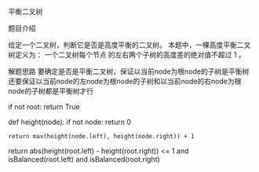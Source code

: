 平衡二叉树

题目介绍

给定一个二叉树，判断它是否是高度平衡的二叉树。
本题中，一棵高度平衡二叉树定义为：
一个二叉树每个节点 的左右两个子树的高度差的绝对值不超过 1 。

解题思路
要确定是否是平衡二叉树，保证以当前node为根node的子树是平衡树还要保证以当前node的左node为根node的子树和以当前node的右node为根node的子树都是平衡树才行

if not root:
	return True

def height(node):
	if not node:
		return 0
	
	return max(height(node.left), height(node.right)) + 1
	
return abs(height(root.left) - height(root.right)) <= 1 and isBalanced(root.left) and isBalanced(root.right)
